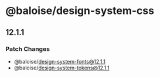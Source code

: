 # @baloise/design-system-css

## 12.1.1

### Patch Changes

- @baloise/design-system-fonts@12.1.1
- @baloise/design-system-tokens@12.1.1
